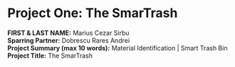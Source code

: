 # Project One: The SmarTrash

**FIRST & LAST NAME:** Marius Cezar Sirbu  
**Sparring Partner:** Dobrescu Rares Andrei  
**Project Summary (max 10 words):** Material Identification | Smart Trash Bin  
**Project Title:** The SmarTrash


  





